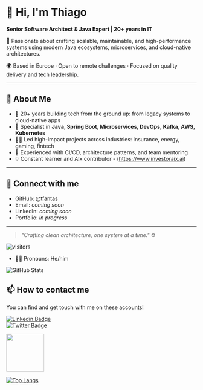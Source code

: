 <!--
**tfantas/tfantas** is a ✨ _special_ ✨ repository because its `README.md` (this file) appears on your GitHub profile.

Here are some ideas to get you started:

- 🔭 I’m currently working on ...
- 🌱 I’m currently learning ...
- 👯 I’m looking to collaborate on ...
- 🤔 I’m looking for help with ...
- 💬 Ask me about ...
- 📫 How to reach me: ...
- 😄 Pronouns: ...
- ⚡ Fun fact: ...
-->



# 👋 Hi, I'm Thiago

**Senior Software Architect & Java Expert | 20+ years in IT**

🔧 Passionate about crafting scalable, maintainable, and high-performance systems using modern Java ecosystems, microservices, and cloud-native architectures.

🌍 Based in Europe · Open to remote challenges · Focused on quality delivery and tech leadership.

---

## 🧠 About Me

- 🚀 20+ years building tech from the ground up: from legacy systems to cloud-native apps
- 🧩 Specialist in **Java, Spring Boot, Microservices, DevOps, Kafka, AWS, Kubernetes**
- 👨‍💻 Led high-impact projects across industries: insurance, energy, gaming, fintech
- 🧪 Experienced with CI/CD, architecture patterns, and team mentoring
- 💡 Constant learner and AIx contributor - (https://www.investoraix.ai)

---

## 🔗 Connect with me

- GitHub: [@tfantas](https://github.com/tfantas)
- Email: *coming soon*
- LinkedIn: *coming soon*
- Portfolio: *in progress*

---

> _"Crafting clean architecture, one system at a time."_ ⚙️  

![visitors](https://visitor-badge.laobi.icu/badge?page_id=tfantas.visitor-badge)

- 🙋‍♂️ Pronouns: He/him

![GitHub Stats](https://github-readme-stats.vercel.app/api?username=tfantas&show_icons=true)

## 📫 How to contact me

You can find and get touch with me on these accounts!

[![Linkedin Badge](https://img.shields.io/badge/thiagoantas-follow%20on%20linkedin-blue?style=for-the-badge&logo=linkedin)](https://www.linkedin.com/in/thiagoantas/)  
[![Twitter Badge](https://img.shields.io/badge/SkylineThiago-follow%20on%20twitter-blue?style=for-the-badge&logo=twitter)](https://twitter.com/SkylineThiago)


<img src="https://octodex.github.com/images/daftpunktocat-thomas.gif" height="100px" width="100px">

[![Top Langs](https://github-readme-stats.vercel.app/api/top-langs/?username=thiagopt)](https://github.com/tfantas/github-readme-stats)


